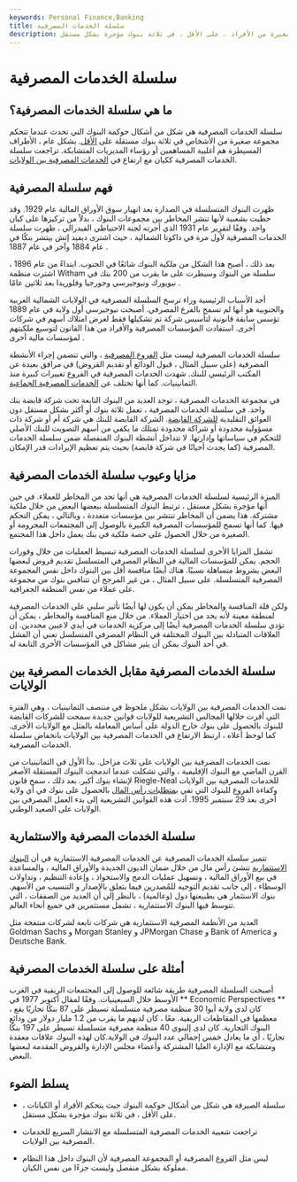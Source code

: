 ```yaml
---
keywords: Personal Finance,Banking
title: سلسلة الخدمات المصرفية
description: سلسلة الخدمات المصرفية هي شكل من أشكال حوكمة البنوك التي تحدث عندما تتحكم مجموعة صغيرة من الأفراد ، على الأقل ، في ثلاثة بنوك مؤجرة بشكل مستقل.
---
```


# سلسلة الخدمات المصرفية
## ما هي سلسلة الخدمات المصرفية؟

سلسلة الخدمات المصرفية هي شكل من أشكال حوكمة البنوك التي تحدث عندما تتحكم مجموعة صغيرة من الأشخاص في ثلاثة بنوك مستقلة على [الأقل](/charteredbank). بشكل عام ، الأطراف المسيطرة هم أغلبية المساهمين أو رؤساء المديريات المتشابكة. تراجعت سلسلة الخدمات المصرفية ككيان مع ارتفاع في [الخدمات المصرفية بين الولايات](/interstate-banking).

## فهم سلسلة المصرفية

ظهرت البنوك المتسلسلة في الصدارة بعد انهيار سوق الأوراق المالية عام 1929. وقد حظيت بشعبية لأنها تنشر المخاطر بين مجموعات البنوك ، بدلاً من تركيزها على كيان واحد. وفقًا لتقرير عام 1931 الذي أجرته لجنة الاحتياطي الفيدرالي ، ظهرت سلسلة الخدمات المصرفية لأول مرة في داكوتا الشمالية ، حيث اشترى ديفيد إتش بيتشر بنكًا في عام 1884 وآخر في عام 1887 .

بعد ذلك ، أصبح هذا الشكل من ملكية البنوك شائعًا في الجنوب. ابتداءً من عام 1896 ، اشترت منظمة Witham سلسلة من البنوك وسيطرت على ما يقرب من 200 بنك في نيويورك ونيوجيرسي وجورجيا وفلوريدا بعد ثلاثين عامًا .

أحد الأسباب الرئيسية وراء ترسخ السلسلة المصرفية في الولايات الشمالية الغربية والجنوبية هو أنها لم تسمح بالفرع المصرفي. أصبحت نيوجيرسي أول ولاية في عام 1889 تؤسس سابقة قانونية لتأسيس شركة تم تشكيلها فقط لغرض امتلاك أسهم في شركات أخرى. استفادت المؤسسات المصرفية والأفراد من هذا القانون لتوسيع ملكيتهم لمؤسسات مالية أخرى .

سلسلة الخدمات المصرفية ليست مثل [الفروع المصرفية](/branch-banking) ، والتي تتضمن إجراء الأنشطة المصرفية (على سبيل المثال ، قبول الودائع أو تقديم القروض) في مرافق بعيدة عن المكتب الرئيسي للبنك. شهدت الخدمات المصرفية في الفروع تغييرات كبيرة منذ الثمانينيات. كما أنها تختلف عن [الخدمات المصرفية الجماعية](/group-banking).

في مجموعة الخدمات المصرفية ، توجد العديد من البنوك التابعة تحت شركة قابضة بنك واحد. في سلسلة الخدمات المصرفية ، تعمل ثلاثة بنوك أو أكثر بشكل مستقل دون العوائق التقليدية [للشركة القابضة](/holdingcompany). الشركة القابضة للبنك هي شركة أم أو شركة ذات مسؤولية محدودة أو شراكة محدودة تمتلك ما يكفي من أسهم التصويت للبنك الأصلي للتحكم في سياساتها وإدارتها. لا تتداخل أنشطة البنوك المنفصلة ضمن سلسلة الخدمات المصرفية (كما يحدث أحيانًا في شركة قابضة) بحيث يتم تعظيم الإيرادات قدر الإمكان.

## مزايا وعيوب سلسلة الخدمات المصرفية

الميزة الرئيسية لسلسلة الخدمات المصرفية هي أنها تحد من المخاطر للعملاء. في حين أنها مؤجرة بشكل مستقل ، ترتبط البنوك المتسلسلة ببعضها البعض من خلال ملكية مشتركة. هذا يضمن أن المخاطر تنتشر بين مؤسسات متعددة ، وبالتالي ، يمكن التحكم فيها. كما أنها تسمح للمؤسسات المصرفية الكبيرة بالوصول إلى المجتمعات المحرومة أو الصغيرة من خلال الحصول على حصة ملكية في بنك يعمل داخل هذا المجتمع.

تشمل المزايا الأخرى لسلسلة الخدمات المصرفية تبسيط العمليات من خلال وفورات الحجم. يمكن للمؤسسات المالية في النظام المصرفي المتسلسل تقديم قروض لبعضها البعض بشروط متساهلة نسبيًا. هناك أيضًا منافسة أقل بين البنوك داخل نفس المجموعة المصرفية المتسلسلة. على سبيل المثال ، من غير المرجح أن تتنافس بنوك من مجموعة على عملاء من نفس المنطقة الجغرافية.

ولكن قلة المنافسة والمخاطر يمكن أن يكون لها أيضًا تأثير سلبي على الخدمات المصرفية لمنطقة معينة لأنه يحد من اختيار العملاء. من خلال منع المنافسة والمخاطر ، يمكن أن تؤدي سلسلة الخدمات المصرفية أيضًا إلى مركزية الخدمات في أيدي لاعبين محددين. إن العلاقات المتبادلة بين البنوك المختلفة في النظام المصرفي المتسلسل تعني أن الفشل في أحد البنوك يمكن أن يثير مشاكل في المؤسسات الأخرى التابعة له.

## سلسلة الخدمات المصرفية مقابل الخدمات المصرفية بين الولايات

نمت الخدمات المصرفية بين الولايات بشكل ملحوظ في منتصف الثمانينيات ، وهي الفترة التي أقرت خلالها المجالس التشريعية للولايات قوانين جديدة سمحت للشركات القابضة للبنوك بالحصول على بنوك خارج الدولة على أساس المعاملة بالمثل مع الولايات الأخرى. كما لوحظ أعلاه ، ارتبط الارتفاع في الخدمات المصرفية بين الولايات بانخفاض سلسلة الخدمات المصرفية.

نمت الخدمات المصرفية بين الولايات على ثلاث مراحل. بدأ الأول في الثمانينيات من القرن الماضي مع البنوك الإقليمية ، والتي تشكلت عندما اندمجت البنوك المستقلة الأصغر لإنشاء بنوك أكبر. بعد ذلك ، سمح قانون Riegle-Neal للخدمات المصرفية بين الولايات وكفاءة الفروع للبنوك التي تفي [بمتطلبات رأس المال](/capitalrequirement) بالحصول على بنوك في أي ولاية أخرى بعد 29 سبتمبر 1995. أدت هذه القوانين التشريعية إلى بدء العمل المصرفي بين الولايات على الصعيد الوطني.

## سلسلة الخدمات المصرفية والاستثمارية

تتميز سلسلة الخدمات المصرفية عن الخدمات المصرفية الاستثمارية في أن [البنوك الاستثمارية](/investment-banking) تنشئ رأس مال من خلال ضمان الديون الجديدة والأوراق المالية ، والمساعدة في بيع الأوراق المالية ، وتسهيل عمليات الدمج والاستحواذ ، وإعادة التنظيم ، وتداولات الوسطاء ، إلى جانب تقديم التوجيه للمُصدرين فيما يتعلق بالإصدار و التنسيب من الأسهم. بنوك الاستثمار هي بطبيعتها دول (وعالمية) ، بالنظر إلى أن العديد من الصفقات ، التي تتوسط فيها البنوك الاستثمارية ، تشمل مستثمرين في جميع أنحاء العالم.

العديد من الأنظمة المصرفية الاستثمارية هي شركات تابعة لشركات منتفخة مثل Goldman Sachs و Morgan Stanley و JPMorgan Chase و Bank of America و Deutsche Bank.

## أمثلة على سلسلة الخدمات المصرفية

أصبحت السلسلة المصرفية طريقة شائعة للوصول إلى المجتمعات الريفية في الغرب الأوسط خلال السبعينيات. وفقًا لمقال أكتوبر 1977 في ** Economic Perspectives ** ، كان لدى ولاية أيوا 30 منظمة مصرفية متسلسلة تسيطر على 87 بنكًا تجاريًا يقع معظمها في المقاطعات الريفية. معًا ، كان لديهم ما يقرب من 1.2 مليار دولار من ودائع البنوك التجارية. كان لدى إلينوي 40 منظمة مصرفية متسلسلة تسيطر على 197 بنكًا تجاريًا ، أي ما يعادل خمس إجمالي عدد البنوك في الولاية.كان لهذه البنوك علاقات معقدة ومتشابكة مع الإدارة العليا المشتركة وأعضاء مجلس الإدارة والقروض المقدمة لبعضها البعض.

## يسلط الضوء

- سلسلة الصيرفة هي شكل من أشكال حوكمة البنوك حيث يتحكم الأفراد أو الكيانات ، على الأقل ، في ثلاثة بنوك مؤجرة بشكل مستقل.

- تراجعت شعبية الخدمات المصرفية المتسلسلة مع الانتشار السريع للخدمات المصرفية بين الولايات.

- ليس مثل الفروع المصرفية أو المجموعة المصرفية لأن البنوك داخل هذا النظام مملوكة بشكل منفصل وليست جزءًا من نفس الكيان.

